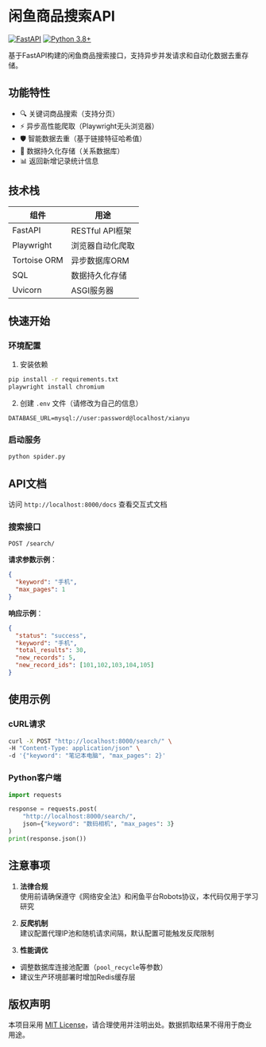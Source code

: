 # 闲鱼商品搜索API

[![FastAPI](https://img.shields.io/badge/FastAPI-0.68.0-009688?logo=fastapi)](https://fastapi.tiangolo.com/)
[![Python 3.8+](https://img.shields.io/badge/Python-3.8%2B-blue?logo=python)](https://www.python.org/)

基于FastAPI构建的闲鱼商品搜索接口，支持异步并发请求和自动化数据去重存储。

## 功能特性

- 🔍 关键词商品搜索（支持分页）
- ⚡ 异步高性能爬取（Playwright无头浏览器）
- 🛡️ 智能数据去重（基于链接特征哈希值）
- 💾 数据持久化存储（关系数据库）
- 📊 返回新增记录统计信息

## 技术栈

| 组件           | 用途                     |
|----------------|--------------------------|
| FastAPI        | RESTful API框架          |
| Playwright     | 浏览器自动化爬取         |
| Tortoise ORM   | 异步数据库ORM            |
| SQL            | 数据持久化存储           |
| Uvicorn        | ASGI服务器               |

## 快速开始

### 环境配置

1. 安装依赖
```bash
pip install -r requirements.txt
playwright install chromium
```

2. 创建 `.env` 文件（请修改为自己的信息）
```env
DATABASE_URL=mysql://user:password@localhost/xianyu
```

### 启动服务
```bash
python spider.py
```

## API文档

访问 `http://localhost:8000/docs` 查看交互式文档

### 搜索接口
```
POST /search/
```

**请求参数示例**：
```json
{
  "keyword": "手机",
  "max_pages": 1
}
```

**响应示例**：
```json
{
  "status": "success",
  "keyword": "手机",
  "total_results": 30,
  "new_records": 5,
  "new_record_ids": [101,102,103,104,105]
}
```

## 使用示例

### cURL请求
```bash
curl -X POST "http://localhost:8000/search/" \
-H "Content-Type: application/json" \
-d '{"keyword": "笔记本电脑", "max_pages": 2}'
```

### Python客户端
```python
import requests

response = requests.post(
    "http://localhost:8000/search/",
    json={"keyword": "数码相机", "max_pages": 3}
)
print(response.json())
```

## 注意事项

1. **法律合规**  
使用前请确保遵守《网络安全法》和闲鱼平台Robots协议，本代码仅用于学习研究

2. **反爬机制**  
建议配置代理IP池和随机请求间隔，默认配置可能触发反爬限制

3. **性能调优**  
- 调整数据库连接池配置（`pool_recycle`等参数）
- 建议生产环境部署时增加Redis缓存层

## 版权声明

本项目采用 [MIT License](LICENSE)，请合理使用并注明出处。数据抓取结果不得用于商业用途。